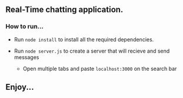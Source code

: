 ## Real-Time chatting application.

### How to run...
- Run `node install` to install all the required dependencies.
- Run `node server.js` to create a server that will recieve and send messages

  - Open multiple tabs and paste `localhost:3000` on the search bar


## Enjoy...